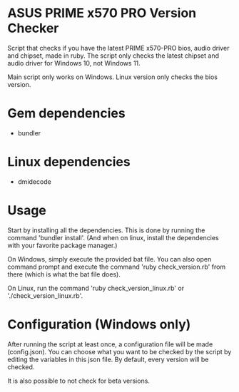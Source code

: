 # ASUS PRIME x570 PRO Version Checker
Script that checks if you have the latest PRIME x570-PRO bios, audio driver and chipset, made in ruby.
The script only checks the latest chipset and audio driver for Windows 10, not Windows 11.

Main script only works on Windows.
Linux version only checks the bios version.

# Gem dependencies
- bundler

# Linux dependencies
- dmidecode

# Usage
Start by installing all the dependencies. This is done by running the command 'bundler install'. (And when on linux, install the dependencies with your favorite package manager.)

On Windows, simply execute the provided bat file. You can also open command prompt and execute the command 'ruby check_version.rb' from there (which is what the bat file does).

On Linux, run the command 'ruby check_version_linux.rb' or './check_version_linux.rb'.

# Configuration (Windows only)
After running the script at least once, a configuration file will be made (config.json).
You can choose what you want to be checked by the script by editing the variables in this json file.
By default, every version will be checked.

It is also possible to not check for beta versions.
